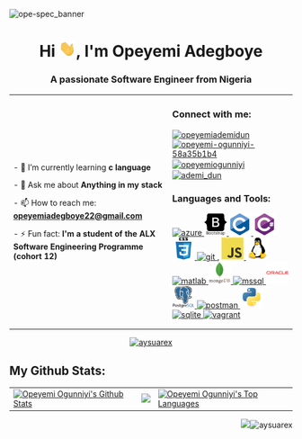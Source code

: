 <!--![MasterHead](https://blog.bit.ai/wp-content/uploads/2018/09/How-to-Embed-GitHub-Gists-in-Your-Documents-Blog-Banner.png)-->
![ope-spec_banner](https://wallpaperbat.com/img/397330-programmers-wallpaper-collection-programacao-web-programacao.png)
<h1 align="center">Hi <img src="https://github.com/inspirasiprogrammer/inspirasiprogrammer/blob/main/wave.gif" width="30px">, I'm Opeyemi Adegboye</h1>
<h3 align="center">A passionate Software Engineer from Nigeria</h3>
<!--<img align= "right" alt="Coding" width="375" src="https://cdn.dribbble.com/users/1162077/screenshots/3848914/media/320984a9ca58b3c73274c9259ecf6de8.gif">-->

<table>
  <tr>
    <td>
      <!--<p>- 🔭 I’m currently working on <b>a clone of the AirBnB web app</b></p>-->
          <p>- 🌱 I’m currently learning <b>c language</b></p>
          <p>- 💬 Ask me about <b>Anything in my stack</b></p>
          <p>- 📫 How to reach me: <b><a href=mailto:opeyemiadegboye22@gmail.com
                            alt=email>opeyemiadegboye22@gmail.com</a></b></p>
          <p>- ⚡ Fun fact: <b>I'm a student of the ALX Software Engineering Programme (cohort 12)</b></p>
    </td>
    <td>
      <h3 align="left">Connect with me:</h3>
      <p align="left">
      <a href="https://twitter.com/opeyemiademidun" target="blank"><img align="center" src="https://raw.githubusercontent.com/rahuldkjain/github-profile-readme-generator/master/src/images/icons/Social/twitter.svg"
                            alt="opeyemiademidun" height="30" width="40" /></a>
      <a href="https://linkedin.com/in/opeyemi-ogunniyi-58a35b1b4" target="blank"><img align="center"
                            src="https://raw.githubusercontent.com/rahuldkjain/github-profile-readme-generator/master/src/images/icons/Social/linked-in-alt.svg"
                            alt="opeyemi-ogunniyi-58a35b1b4" height="30" width="40" /></a>
      <a href="https://kaggle.com/opeyemiogunniyi" target="blank"><img align="center"
                            src="https://raw.githubusercontent.com/rahuldkjain/github-profile-readme-generator/master/src/images/icons/Social/kaggle.svg"
                            alt="opeyemiogunniyi" height="30" width="40" /></a>
      <a href="https://instagram.com/ademi_dun" target="blank"><img align="center"
                            src="https://raw.githubusercontent.com/rahuldkjain/github-profile-readme-generator/master/src/images/icons/Social/instagram.svg"
                            alt="ademi_dun" height="30" width="40" /></a>
      </p>
      <h3 align="left">Languages and Tools:</h3>
      <p align="left"> 
      <a href="https://azure.microsoft.com/en-in/" target="_blank" rel="noreferrer"> <img
                            src="https://www.vectorlogo.zone/logos/microsoft_azure/microsoft_azure-icon.svg" alt="azure"
                            width="40" height="40" /> </a>
      <a href="https://getbootstrap.com" target="_blank" rel="noreferrer"> <img
                            src="https://raw.githubusercontent.com/devicons/devicon/master/icons/bootstrap/bootstrap-plain-wordmark.svg"
                            alt="bootstrap" width="40" height="40" /> </a>
      <a href="https://www.cprogramming.com/" target="_blank" rel="noreferrer"> <img
                            src="https://raw.githubusercontent.com/devicons/devicon/master/icons/c/c-original.svg"
                            alt="c" width="40" height="40" /> </a>
      <a href="https://www.w3schools.com/cs/" target="_blank" rel="noreferrer">
                        <img src="https://raw.githubusercontent.com/devicons/devicon/master/icons/csharp/csharp-original.svg"
                            alt="csharp" width="40" height="40" /> </a>
      <a href="https://www.w3schools.com/css/" target="_blank" rel="noreferrer"> <img
                            src="https://raw.githubusercontent.com/devicons/devicon/master/icons/css3/css3-original-wordmark.svg"
                            alt="css3" width="40" height="40" /> </a>
      <a href="https://git-scm.com/" target="_blank" rel="noreferrer"> <img
                            src="https://www.vectorlogo.zone/logos/git-scm/git-scm-icon.svg" alt="git" width="40"
                            height="40" /> </a>,
       <a href="https://developer.mozilla.org/en-US/docs/Web/JavaScript" target="_blank" rel="noreferrer">
                        <img src="https://raw.githubusercontent.com/devicons/devicon/master/icons/javascript/javascript-original.svg"
                            alt="javascript" width="40" height="40" /> </a>
       <a href="https://www.linux.org/" target="_blank" rel="noreferrer"> <img
                            src="https://raw.githubusercontent.com/devicons/devicon/master/icons/linux/linux-original.svg"
                            alt="linux" width="40" height="40" /> </a>
       <a href="https://www.mathworks.com/" target="_blank" rel="noreferrer"> <img
                            src="https://upload.wikimedia.org/wikipedia/commons/2/21/Matlab_Logo.png" alt="matlab"
                            width="40" height="40" /> </a>
       <a href="https://www.mongodb.com/" target="_blank" rel="noreferrer"> <img
                            src="https://raw.githubusercontent.com/devicons/devicon/master/icons/mongodb/mongodb-original-wordmark.svg"
                            alt="mongodb" width="40" height="40" /> </a>
        <a href="https://www.microsoft.com/en-us/sql-server" target="_blank" rel="noreferrer"> <img
                            src="https://www.svgrepo.com/show/303229/microsoft-sql-server-logo.svg" alt="mssql"
                            width="40" height="40" /> </a>
        <a href="https://www.oracle.com/" target="_blank" rel="noreferrer"> <img
                            src="https://raw.githubusercontent.com/devicons/devicon/master/icons/oracle/oracle-original.svg"
                            alt="oracle" width="40" height="40" /> </a>
        <a href="https://www.postgresql.org" target="_blank" rel="noreferrer"> <img
                            src="https://raw.githubusercontent.com/devicons/devicon/master/icons/postgresql/postgresql-original-wordmark.svg"
                            alt="postgresql" width="40" height="40" /> </a>
         <a href="https://postman.com" target="_blank" rel="noreferrer"> <img
                            src="https://www.vectorlogo.zone/logos/getpostman/getpostman-icon.svg" alt="postman"
                            width="40" height="40" /> </a>
          <a href="https://www.python.org" target="_blank" rel="noreferrer"> <img
                            src="https://raw.githubusercontent.com/devicons/devicon/master/icons/python/python-original.svg"
                            alt="python" width="40" height="40" /> </a>
          <a href="https://www.sqlite.org/" target="_blank" rel="noreferrer"> <img
                            src="https://www.vectorlogo.zone/logos/sqlite/sqlite-icon.svg" alt="sqlite" width="40"
                            height="40" /> </a>
          <a href="https://www.vagrantup.com/" target="_blank" rel="noreferrer">
                        <img src="https://www.vectorlogo.zone/logos/vagrantup/vagrantup-icon.svg" alt="vagrant"
                            width="40" height="40" /> </a>
      </p>    
    </td>
  </tr>
</table>

<p align="center"> <a href="https://twitter.com/opeyemiademidun" target="blank"><img src="https://img.shields.io/twitter/follow/opeyemiademidun?logo=twitter&style=for-the-badge" alt="aysuarex" /></a> </p>

## My Github Stats:

<table>
  <tr>
    <td>
       <a href="https://github.com/ope-spec"><img alt="Opeyemi Ogunniyi's Github Stats" src="https://github-readme-stats.vercel.app/api?username=ope-spec&show_icons=true&count_private=true&theme=react&hide_border=true&bg_color=1d2a3a" /></a>
    </td>
    <td>
       <a href="https://github.com/ope-spec"><img src="https://github-readme-streak-stats.herokuapp.com/?user=ope-spec&stroke=ffffff&background=1d2a3a&ring=5BCDEC&fire=5BCDEC&currStreakNum=ffffff&currStreakLabel=5BCDEC&sideNums=ffffff&sideLabels=ffffff&dates=ffffff&hide_border=true" /></a>
    </td>
    <td>
      <a href="https://github.com/ope-spec"><img alt="Opeyemi Ogunniyi's Top Languages" src="https://github-readme-stats.vercel.app/api/top-langs?username=ope-spec&langs_count=6&count_private=true&layout=compact&theme=react&hide_border=true&bg_color=1d2a3a"/></a>
    </td>
  </tr>
</table>


<p align="right"> <img src="https://media.giphy.com/media/WUlplcMpOCEmTGBtBW/giphy.gif" width="30"><img src="https://komarev.com/ghpvc/?username=ope-spec&label=Profile%20views&color=0e75b6&style=flat" alt="aysuarex" /> </p>


<!--
<p><img align="left" src="https://github-readme-stats.vercel.app/api/top-langs?username=aysuarex&show_icons=true&locale=en&layout=compact" alt="aysuarex" /></p>
<p>&nbsp;<img align="center" src="https://github-readme-stats.vercel.app/api?username=aysuarex&show_icons=true&locale=en" alt="aysuarex" /></p>
<p><img align="center" src="https://github-readme-streak-stats.herokuapp.com/?user=aysuarex&" alt="aysuarex" /></p>
-->

<!--<p align="left"> <a href="https://github.com/ryo-ma/github-profile-trophy"><img src="https://github-profile-trophy.vercel.app/?username=aysuarex" alt="aysuarex" /></a> </p>-->
